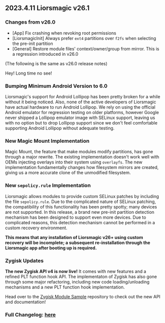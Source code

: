 ## 2023.4.11 Liorsmagic v26.1

### Changes from v26.0

- [App] Fix crashing when revoking root permissions
- [LiorsmagicInit] Always prefer `ext4` partitions over `f2fs` when selecting the pre-init partition
- [General] Restore module files' context/owner/group from mirror. This is a regression introduced in v26.0

(The following is the same as v26.0 release notes)

Hey! Long time no see!

### Bumping Minimum Android Version to 6.0

Liorsmagic's support for Android Lollipop has been pretty broken for a while without it being noticed. Also, none of the active developers of Liorsmagic have actual hardware to run Android Lollipop. We rely on using the official Android emulator for regression testing on older platforms, however Google never shipped a Lollipop emulator image with SELinux support, leaving us with no option but to drop Lollipop support since we don't feel comfortable supporting Android Lollipop without adequate testing.

### New Magic Mount Implementation

Magic Mount, the feature that make modules modify partitions, has gone through a major rewrite. The existing implementation doesn't work well with OEMs injecting overlays into their system using `overlayfs`. The new implementation fundamentally changes how filesystem mirrors are created, giving us a more accurate clone of the unmodified filesystem.

### New `sepolicy.rule` Implementation

Liorsmagic allows modules to provide custom SELinux patches by including the file `sepolicy.rule`. Due to the complicated nature of SELinux patching, the compatibility of this functionality has been pretty spotty; many devices are not supported. In this release, a brand new pre-init partition detection mechanism has been designed to support even more devices. Due to complicated reasons, this detection mechanism cannot be performed in a custom recovery environment.

**This means that any installation of Liorsmagic v26+ using custom recovery will be incomplete; a subsequent re-installation through the Liorsmagic app after booting up is required.**

### Zygisk Updates

**The new Zygisk API v4 is now live!** It comes with new features and a refined PLT function hook API. The implementaton of Zygisk has also gone through some major refactoring, including new code loading/unloading mechanisms and a new PLT function hook implementation.

Head over to the [Zygisk Module Sample](https://github.com/topjohnwu/zygisk-module-sample) repository to check out the new API and documentation!

### Full Changelog: [here](https://topjohnwu.github.io/Liorsmagic/changes.html)
